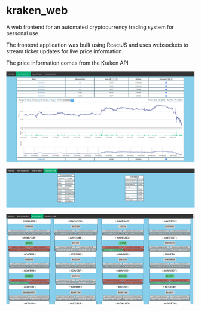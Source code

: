 # kraken_web

A web frontend for an automated cryptocurrency trading system for personal use.

The frontend application was built using ReactJS and uses websockets to stream ticker updates for live price information.

The price information comes from the Kraken API

![](https://github.com/petergpinto/kraken_web/blob/1a6da0d39640ed00979ffa3aac6475b7e8de813b/screenshots/2022-11-09%2015_07_06.png)

![](https://github.com/petergpinto/kraken_web/blob/41ddec01358d6c4fea239e84e13122ed9693f94b/screenshots/2022-11-0915_08_05-.png)

![](https://github.com/petergpinto/kraken_web/blob/41ddec01358d6c4fea239e84e13122ed9693f94b/screenshots/2022-11-0915_08_17-.png)
